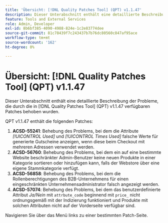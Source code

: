 ```yaml
---
title: 'Übersicht: [!DNL Quality Patches Tool] (QPT) v1.1.47'
description: Dieser Unterabschnitt enthält eine detaillierte Beschreibung der Probleme, die durch die in [!DNL Quality Patches Tool]  (QPT) v1.1.47 verfügbaren Patches behoben wurden.
feature: Tools and External Services
role: Admin, Developer
exl-id: 8b6bf385-4090-4988-824e-1c2e83774dee
source-git-commit: 81c78439f7c243437b7b76dc80560c847af95ace
workflow-type: tm+mt
source-wordcount: '162'
ht-degree: 0%

---
```


# Übersicht: [!DNL Quality Patches Tool] (QPT) v1.1.47

Dieser Unterabschnitt enthält eine detaillierte Beschreibung der Probleme, die durch die in [!DNL Quality Patches Tool] (QPT) v1.1.47 verfügbaren Patches behoben wurden.

QPT v1.1.47 enthält die folgenden Patches:

1. **ACSD-55241**: Behebung des Problems, bei dem die Attribute *[!UICONTROL Used]* und *[!UICONTROL Times Used]* falsche Werte für generierte Gutscheine anzeigen, wenn diese beim Checkout mit mehreren Adressen verwendet werden.
1. **ACSD-56760**: Behebung des Problems, bei dem ein auf eine bestimmte Website beschränkter Admin-Benutzer keine neuen Produkte in einer Kategorie sortieren oder hinzufügen kann, falls der Webstore über eine eigene Stammkategorie verfügt.
1. **ACSD-56858**: Behebung des Problems, bei dem die Rollenberechtigungen des B2B-Unternehmens für einen eingeschränkten Unternehmensadministrator falsch angezeigt werden.
1. **ACSD-57074**: Behebung des Problems, bei dem das benutzerdefinierte Attribut *Ja/Nein* mit `attrbute_code` beginnend mit `price_` nicht ordnungsgemäß mit der Indizierung funktioniert und Produkte mit solchen Attributen nicht auf der Vorderseite verfügbar sind.

Navigieren Sie über das Menü links zu einer bestimmten Patch-Seite.

